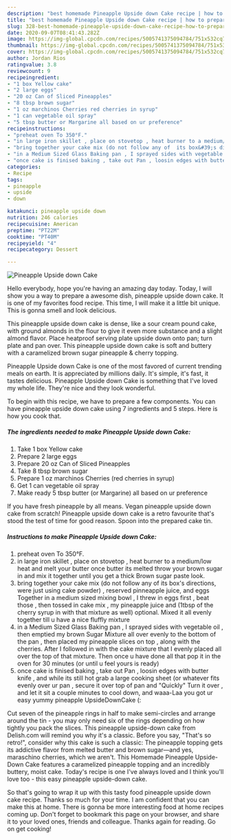 ```yaml
---
description: "best homemade Pineapple Upside down Cake recipe | how to prepare Pineapple Upside down Cake"
title: "best homemade Pineapple Upside down Cake recipe | how to prepare Pineapple Upside down Cake"
slug: 328-best-homemade-pineapple-upside-down-cake-recipe-how-to-prepare-pineapple-upside-down-cake
date: 2020-09-07T08:41:43.282Z
image: https://img-global.cpcdn.com/recipes/5005741375094784/751x532cq70/pineapple-upside-down-cake-recipe-main-photo.jpg
thumbnail: https://img-global.cpcdn.com/recipes/5005741375094784/751x532cq70/pineapple-upside-down-cake-recipe-main-photo.jpg
cover: https://img-global.cpcdn.com/recipes/5005741375094784/751x532cq70/pineapple-upside-down-cake-recipe-main-photo.jpg
author: Jordan Rios
ratingvalue: 3.8
reviewcount: 9
recipeingredient:
- "1 box Yellow cake"
- "2 large eggs"
- "20 oz Can of Sliced Pineapples"
- "8 tbsp brown sugar"
- "1 oz marchinos Cherries red cherries in syrup"
- "1 can vegetable oil spray"
- "5 tbsp butter or Margarine all based on ur preference"
recipeinstructions:
- "preheat oven To 350°F."
- "in large iron skillet , place on stovetop , heat burner to a medium/low heat and melt your butter once butter its melted throw your brown sugar in and mix it together until you get a thick Brown sugar paste look."
- "bring together your cake mix (do not follow any of  its box&#39;s directions, were just using cake powder) , reserved pinneapple juice, and eggs Together in a medium sized mixing bowl , I threw in eggs first , beat those , then tossed in cake mix , my pineapple juice and (1tbsp of the cherry syrup in with that mixture as well) optional. Mixed it all evenly together till u have a nice fluffly mixture"
- "in a Medium Sized Glass Baking pan , I sprayed sides with vegetable oil , then emptied my brown Sugar Mixture all over evenly to the bottom of the pan , then placed my pineapple slices on top , along with the cherries. After I followed in with the cake mixture that I evenly placed all over the top of that mixture. Then once u have done all that pop it in the oven for 30 minutes (or until u feel yours is ready)"
- "once cake is finised baking , take out Pan , loosin edges with butter knife , and while its still hot grab a large cooking sheet (or whatever fits evenly over ur pan , secure it over top of pan and &#34;Quickly&#34; Turn it over , and let it sit a couple minutes to cool down, and waaa-Laa you got ur easy yummy pineapple UpsideDownCake (:"
categories:
- Recipe
tags:
- pineapple
- upside
- down

katakunci: pineapple upside down 
nutrition: 246 calories
recipecuisine: American
preptime: "PT22M"
cooktime: "PT40M"
recipeyield: "4"
recipecategory: Dessert

---
```



![Pineapple Upside down Cake](https://img-global.cpcdn.com/recipes/5005741375094784/751x532cq70/pineapple-upside-down-cake-recipe-main-photo.jpg)

Hello everybody, hope you're having an amazing day today. Today, I will show you a way to prepare a awesome dish, pineapple upside down cake. It is one of my favorites food recipe. This time, I will make it a little bit unique. This is gonna smell and look delicious.

This pineapple upside down cake is dense, like a sour cream pound cake, with ground almonds in the flour to give it even more substance and a slight almond flavor. Place heatproof serving plate upside down onto pan; turn plate and pan over. This pineapple upside down cake is soft and buttery with a caramelized brown sugar pineapple &amp; cherry topping.

Pineapple Upside down Cake is one of the most favored of current trending meals on earth. It is appreciated by millions daily. It's simple, it's fast, it tastes delicious. Pineapple Upside down Cake is something that I've loved my whole life. They're nice and they look wonderful.


To begin with this recipe, we have to prepare a few components. You can have pineapple upside down cake using 7 ingredients and 5 steps. Here is how you cook that.

<!--inarticleads1-->

##### The ingredients needed to make Pineapple Upside down Cake:

1. Take 1 box Yellow cake
1. Prepare 2 large eggs
1. Prepare 20 oz Can of Sliced Pineapples
1. Take 8 tbsp brown sugar
1. Prepare 1 oz marchinos Cherries (red cherries in syrup)
1. Get 1 can vegetable oil spray
1. Make ready 5 tbsp butter (or Margarine) all based on ur preference


If you have fresh pineapple by all means. Vegan pineapple upside down cake from scratch! Pineapple upside down cake is a retro favourite that&#39;s stood the test of time for good reason. Spoon into the prepared cake tin. 

<!--inarticleads2-->

##### Instructions to make Pineapple Upside down Cake:

1. preheat oven To 350°F.
1. in large iron skillet , place on stovetop , heat burner to a medium/low heat and melt your butter once butter its melted throw your brown sugar in and mix it together until you get a thick Brown sugar paste look.
1. bring together your cake mix (do not follow any of  its box&#39;s directions, were just using cake powder) , reserved pinneapple juice, and eggs Together in a medium sized mixing bowl , I threw in eggs first , beat those , then tossed in cake mix , my pineapple juice and (1tbsp of the cherry syrup in with that mixture as well) optional. Mixed it all evenly together till u have a nice fluffly mixture
1. in a Medium Sized Glass Baking pan , I sprayed sides with vegetable oil , then emptied my brown Sugar Mixture all over evenly to the bottom of the pan , then placed my pineapple slices on top , along with the cherries. After I followed in with the cake mixture that I evenly placed all over the top of that mixture. Then once u have done all that pop it in the oven for 30 minutes (or until u feel yours is ready)
1. once cake is finised baking , take out Pan , loosin edges with butter knife , and while its still hot grab a large cooking sheet (or whatever fits evenly over ur pan , secure it over top of pan and &#34;Quickly&#34; Turn it over , and let it sit a couple minutes to cool down, and waaa-Laa you got ur easy yummy pineapple UpsideDownCake (:


Cut seven of the pineapple rings in half to make semi-circles and arrange around the tin - you may only need six of the rings depending on how tightly you pack the slices. This pineapple upside-down cake from Delish.com will remind you why it&#39;s a classic. Before you say, &#34;That&#39;s so retro!&#34;, consider why this cake is such a classic: The pineapple topping gets its addictive flavor from melted butter and brown sugar—and yes, maraschino cherries, which we aren&#39;t. This Homemade Pineapple Upside-Down Cake features a caramelized pineapple topping and an incredibly buttery, moist cake. Today&#39;s recipe is one I&#39;ve always loved and I think you&#39;ll love too - this easy pineapple upside-down cake. 

So that's going to wrap it up with this tasty food pineapple upside down cake recipe. Thanks so much for your time. I am confident that you can make this at home. There is gonna be more interesting food at home recipes coming up. Don't forget to bookmark this page on your browser, and share it to your loved ones, friends and colleague. Thanks again for reading. Go on get cooking!
